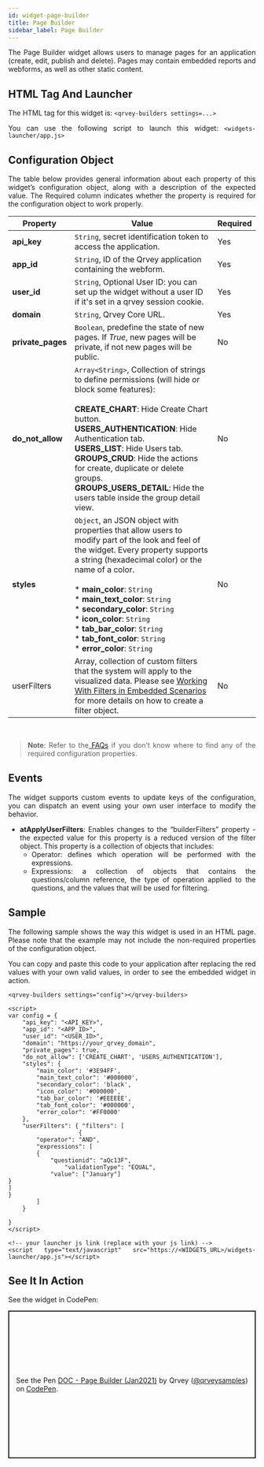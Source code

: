 ```yaml
---
id: widget-page-builder
title: Page Builder
sidebar_label: Page Builder
---
```

<div style="text-align: justify">

The Page Builder widget allows users to manage pages for an application (create, edit, publish and delete). Pages may contain embedded reports and webforms, as well as other static content.

## HTML Tag And Launcher
The HTML tag for this widget is:
`<qrvey-builders settings=...>`

You can use the following script to launch this widget:
`<widgets-launcher/app.js>`

## Configuration Object
The table below provides general information about each property of this widget’s configuration object, along with a description of the expected value. The Required column indicates whether the property is required for the configuration object to work properly.
 
| **Property** | **Value** | **Required** |
| --- | --- | --- |
| **api_key** | `String`, secret identification token to access the application. | Yes |
| **app_id** | `String`, ID of the Qrvey application containing the webform.| Yes |
| **user_id** | `String`, Optional User ID: you can set up the widget without a user ID if it's set in a qrvey session cookie. | Yes  |
| **domain** | `String`, Qrvey Core URL. | Yes | 
| **private_pages** | `Boolean`, predefine the state of new pages. If *True*, new pages will be private, if not new pages will be public. | No |
| **do_not_allow** | `Array<String>`, Collection of strings to define permissions (will hide or block some features): <br><br>**CREATE_CHART**: Hide Create Chart button.<br>**USERS_AUTHENTICATION**: Hide Authentication tab.<br>**USERS_LIST**: Hide Users tab.<br>**GROUPS_CRUD**: Hide the actions for create, duplicate or delete groups.<br>**GROUPS_USERS_DETAIL**: Hide the users table inside the group detail view. | No |
| **styles** | `Object`, an JSON object with properties that allow users to modify part of the look and feel of the widget. Every property supports a string (hexadecimal color) or the name of a color.<br><br>* **main_color**: `String`<br>* **main_text_color**: `String`<br>* **secondary_color**: `String`<br>* **icon_color**: `String`<br>* **tab_bar_color**: `String`<br>* **tab_font_color**: `String`<br>* **error_color**: `String` | No |
| userFilters | Array<Object>, collection of custom filters that the system will apply to the visualized data. Please see <a href="/docs/embedding/widgets/filters-embedded-scenarios/">Working With Filters in Embedded Scenarios</a> for more details on how to create a filter object. | No


<br>

> **Note**: Refer to the<a href="docs/faqs/faqs-intro/"> FAQs</a> if you don’t know where to find any of the required configuration properties. 

## Events
The widget supports custom events to update keys of the configuration, you can dispatch an event using your own user interface to modify the behavior.
* **atApplyUserFilters**: Enables changes to the “builderFilters” property - the expected value for this property is a reduced version of the filter object. This property is a collection of objects that includes:
  * Operator: defines which operation will be performed with the expressions.
  * Expressions: a collection of objects that contains the questions/column reference, the type of operation applied to the questions, and the values that will be used for filtering.


## Sample
The following sample shows the way this widget is used in an HTML page. Please note that the example may not include the non-required properties of the configuration object. 

You can copy and paste this code to your application after replacing the red values with your own valid values, in order to see the embedded widget in action.

```
<qrvey-builders settings="config"></qrvey-builders>
```
```
<script>
var config = {
    "api_key": "<API_KEY>",
    "app_id": "<APP_ID>",
    "user_id": "<USER_ID>",
    "domain": "https://your_qrvey_domain",
    "private_pages": true,
    "do_not_allow": ['CREATE_CHART', 'USERS_AUTHENTICATION'],
    "styles": {
        "main_color": '#3E94FF',
        "main_text_color": '#000000',
        "secondary_color": 'black',
        "icon_color": '#000000',
        "tab_bar_color": '#EEEEEE',
        "tab_font_color": '#000000',
        "error_color": '#FF0000'
    },
    "userFilters": { "filters": [
    				{
		"operator": "AND",
		"expressions": [
		{
			"questionid": "aQc13F",
      			"validationType": "EQUAL",
			"value": ["January"]
}
]
}          
 	   	]
 	}

}
</script>
```
```
<!-- your launcher js link (replace with your js link) -->
<script type="text/javascript" src="https://<WIDGETS_URL>/widgets-launcher/app.js"></script>
```

## See It In Action
See the widget in CodePen:

<p class="codepen" data-height="300" data-theme-id="34531" data-default-tab="js,result" data-user="qrveysamples" data-slug-hash="269fee1066293cb59819d26a943122df" style="height: 300px; box-sizing: border-box; display: flex; align-items: center; justify-content: center; border: 2px solid; margin: 1em 0; padding: 1em;" data-pen-title="Sample- Qrvey Page Builder">
  <span>See the Pen <a href="https://codepen.io/qrveysamples/pen/5bd38e7cb821debf789eea5fda042145">
  DOC - Page Builder (Jan2021)</a> by Qrvey (<a href="https://codepen.io/qrveysamples">@qrveysamples</a>)
  on <a href="https://codepen.io">CodePen</a>.</span>
</p>
<script async src="https://cpwebassets.codepen.io/assets/embed/ei.js"></script>



